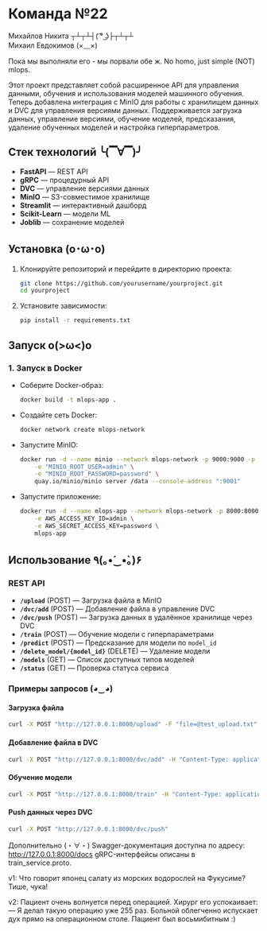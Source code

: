 # Команда №22  
Михайлов Никита ┬┴┬┴┤( ͡° ͜ʖ├┬┴┬┴  
Михаил Евдокимов (×﹏×)  

Пока мы выполняли его - мы порвали обе ж. No homo, just simple (NOT) mlops.  

Этот проект представляет собой расширенное API для управления данными, обучения и использования моделей машинного обучения. Теперь добавлена интеграция с MinIO для работы с хранилищем данных и DVC для управления версиями данных. Поддерживается загрузка данных, управление версиями, обучение моделей, предсказания, удаление обученных моделей и настройка гиперпараметров.  

## Стек технологий ╰(▔∀▔)╯  
- **FastAPI** — REST API  
- **gRPC** — процедурный API  
- **DVC** — управление версиями данных  
- **MinIO** — S3-совместимое хранилище  
- **Streamlit** — интерактивный дашборд  
- **Scikit-Learn** — модели ML  
- **Joblib** — сохранение моделей  

## Установка (o･ω･o)  
1. Клонируйте репозиторий и перейдите в директорию проекта:  
    ```bash
    git clone https://github.com/yourusername/yourproject.git  
    cd yourproject  
    ```  
2. Установите зависимости:  
    ```bash
    pip install -r requirements.txt  
    ```  

## Запуск o(>ω<)o  

### 1. **Запуск в Docker**  
- Соберите Docker-образ:  
    ```bash
    docker build -t mlops-app .  
    ```  

- Создайте сеть Docker:  
    ```bash
    docker network create mlops-network  
    ```  

- Запустите MinIO:  
    ```bash
    docker run -d --name minio --network mlops-network -p 9000:9000 -p 9001:9001 \
        -e "MINIO_ROOT_USER=admin" \
        -e "MINIO_ROOT_PASSWORD=password" \
        quay.io/minio/minio server /data --console-address ":9001"  
    ```  

- Запустите приложение:  
    ```bash
    docker run -d --name mlops-app --network mlops-network -p 8000:8000 \
        -e AWS_ACCESS_KEY_ID=admin \
        -e AWS_SECRET_ACCESS_KEY=password \
        mlops-app  
    ```  

## Использование ٩(｡•́‿•̀｡)۶  

### REST API  
- **`/upload`** (POST) — Загрузка файла в MinIO  
- **`/dvc/add`** (POST) — Добавление файла в управление DVC  
- **`/dvc/push`** (POST) — Загрузка данных в удалённое хранилище через DVC  
- **`/train`** (POST) — Обучение модели с гиперпараметрами  
- **`/predict`** (POST) — Предсказание для модели по `model_id`  
- **`/delete_model/{model_id}`** (DELETE) — Удаление модели  
- **`/models`** (GET) — Список доступных типов моделей  
- **`/status`** (GET) — Проверка статуса сервиса  

### Примеры запросов (◕‿◕)  

#### Загрузка файла  
```bash
curl -X POST "http://127.0.0.1:8000/upload" -F "file=@test_upload.txt"  
```

#### Добавление файла в DVC 
```bash
curl -X POST "http://127.0.0.1:8000/dvc/add" -H "Content-Type: application/json" -d "{\"file_path\": \"data/test_data.txt\"}"
```
#### Обучение модели
```bash
curl -X POST "http://127.0.0.1:8000/train" -H "Content-Type: application/json" -d "{\"type_of_model\": \"decision_tree\", \"parameters\": {\"max_depth\": 5}}"  
```

#### Push данных через DVC
```bash
curl -X POST "http://127.0.0.1:8000/dvc/push"   
```

Дополнительно (・∀・)
Swagger-документация доступна по адресу: http://127.0.0.1:8000/docs
gRPC-интерфейсы описаны в train_service.proto.

v1:
Что говорит японец салату из морских водорослей на Фукусиме?
Тише, чука!

v2:
Пациент очень волнуется перед операцией. Хирург его успокаивает:
— Я делал такую операцию уже 255 раз.
Больной облегченно испускает дух прямо на операционном столе. Пациент был восьмибитным :)

